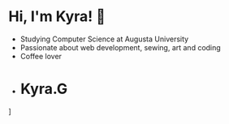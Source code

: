 # Hi, I'm Kyra! 👋
- Studying Computer Science at Augusta University
- Passionate about web development, sewing, art and coding
- Coffee lover
- # Kyra.G
]
